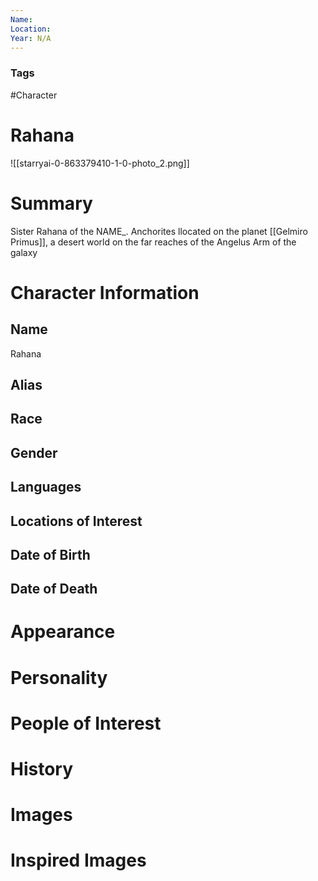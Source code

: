```yaml
---
Name: 
Location: 
Year: N/A
---
```


### Tags
#Character

# Rahana
![[starryai-0-863379410-1-0-photo_2.png]]

# Summary
Sister Rahana of the NAME_. Anchorites llocated on the planet [[Gelmiro Primus]], a desert world on the far reaches of the Angelus Arm of the galaxy

# Character Information

## Name
Rahana

## Alias

## Race

## Gender

## Languages

## Locations of Interest

## Date of Birth

## Date of Death

# Appearance

# Personality

# People of Interest

# History

# Images

# Inspired Images
